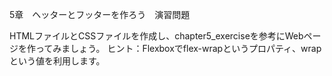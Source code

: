 5章　ヘッターとフッターを作ろう　演習問題

HTMLファイルとCSSファイルを作成し、chapter5_exerciseを参考にWebページを作ってみましょう。
ヒント：Flexboxでflex-wrapというプロパティ、wrapという値を利用します。
